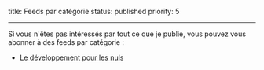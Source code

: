 title: Feeds par catégorie
status: published
priority: 5

---

Si vous n'êtes pas intéressés par tout ce que je publie, vous pouvez vous
abonner à des feeds par catégorie :

* [Le développement pour les nuls][dev-feed]

[dev-feed]: /feeds/le-developpement-web-pour-les-nuls.atom.xml
